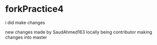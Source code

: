 # forkPractice4
i did make changes

new changes made by SaudAhmed163 locally
being contributor making changes into master
